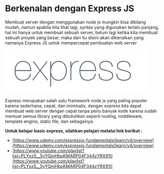 # Berkenalan dengan Express JS

Membuat server dengan menggunakan node js mungkin bisa dibilang mudah, namun apabila kita lihat lagi, syntax yang digunakan terlalu panjang, hal ini hanya untuk membuat sebuah server, belum lagi ketika kita membuat sebuah proyek yang besar, maka dari itu disini akan dikenalkan yang namanya Express JS untuk mempercepat pembuatan web server

![express](express.png)



Express merupakan salah satu framework node js yang paling populer karena sederhana, cepat, dan minimalis, dengan express kita dapat membuat web server dengan cepat tanpa perlu banyak kode karena sudah memuat semua library yang dibutuhkan seperti routing, middleware, template engine, static file, dan sebagainya.

**Untuk belajar basic express, silahkan pelajari melalui link berikut :**

- [https://www.udemy.com/expressjs-fundamentals/learn/v4/overview](https://www.udemy.com/expressjs-fundamentals/learn/v4/overview)
- [https://www.youtube.com/playlist?list=PLYxzS__5yYQmHbpKMARP04F344zYRX91I](https://www.youtube.com/playlist?list=PLYxzS__5yYQmHbpKMARP04F344zYRX91I)

